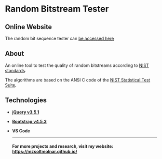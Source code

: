 # Random Bitstream Tester

## Online Website

The random bit sequence tester can [be accessed here](https://mzsoltmolnar.github.io/random-bitstream-tester/)

## About

An online tool to test the quality of random bitstreams according to [NIST standards](https://nvlpubs.nist.gov/nistpubs/Legacy/SP/nistspecialpublication800-22r1a.pdf).

The algorithms are based on the ANSI C code of the [NIST Statistical Test Suite](https://csrc.nist.gov/Projects/Random-Bit-Generation/Documentation-and-Software).

## Technologies

- [**jQuery v3.5.1**](https://jquery.com/)

- [**Bootstrap v4.5.3**](https://getbootstrap.com/)

- **VS Code**

  <hr>
  
  #### For more projects and research, visit my website: https://mzsoltmolnar.github.io/
